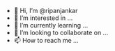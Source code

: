- 👋 Hi, I’m @ripanjankar
- 👀 I’m interested in ...
- 🌱 I’m currently learning ...
- 💞️ I’m looking to collaborate on ...
- 📫 How to reach me ...

<!---
ripanjankar/ripanjankar is a ✨ special ✨ repository because its `README.md` (this file) appears on your GitHub profile.
You can click the Preview link to take a look at your changes.
--->
